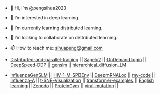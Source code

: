 - 👋 Hi, I’m @pengsihua2023
- 👀 I’m interested in deep learning.
- 🌱 I’m currently learning distributed learning.
- 💞️ I’m looking to collaborate on distributed learning.
- 📫 How to reach me: sihuapeng@gmail.com

  


- [Distributed-and-parallel-training](https://github.com/pengsihua2023/Distributed-training/tree/main)  ||   [Sapelo2](https://github.com/pengsihua2023/SAPelo2) ||   [OnDemand login](https://ondemand.gacrc.uga.edu/pun/sys/dashboard)  ||   [DeepSpeed-DDP](https://github.com/pengsihua2023/DeepSpeed-DDP)  ||  [genslm](https://github.com/pengsihua2023/genslm)   ||   [hierarchical_diffusion_LM](https://github.com/pengsihua2023/hierarchical_diffusion_LM)  
  
- [InfluenzaGenSLM](https://github.com/pengsihua2023/InfluenzaGenSLM) ||    [HIV-1-M-SPBEnv](https://github.com/pengsihua2023/HIV-1-M-SPBEnv)   ||    [DeepmRNALoc](https://github.com/pengsihua2023/DeepmRNALoc)    ||  [my-code](https://github.com/pengsihua2023/my-code)   ||  [Influenza-A](https://github.com/pengsihua2023/Influenza-A)    ||   [t-SNE-Visualization](https://github.com/pengsihua2023/t-SNE-Visualization)   ||  [transformer-examples](https://github.com/pengsihua2023/transformer-examples)   || [English learning](https://github.com/pengsihua2023/English-learning) || [Zenodo](https://zenodo.org/) || [ProteinGym](https://proteingym.org/)  || [viral-mutation](https://github.com/pengsihua2023/viral-mutation) || 

<!---
pengsihua2023/pengsihua2023 is a ✨ special ✨ repository because its `README.md` (this file) appears on your GitHub profile.
You can click the Preview link to take a look at your changes.
--->
